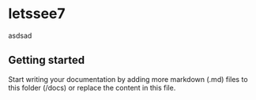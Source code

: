 # letssee7

asdsad

## Getting started

Start writing your documentation by adding more markdown (.md) files to this
folder (/docs) or replace the content in this file.